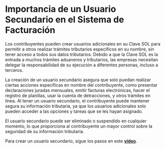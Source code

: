 # Importancia de un Usuario Secundario en el Sistema de Facturación


Los contribuyentes pueden crear usuarios adicionales en su Clave SOL para permitir a otros realizar trámites tributarios específicos en su nombre, sin tener acceso a todos sus datos tributarios. Debido a que la Clave SOL es la entrada a muchos trámites aduaneros y tributarios, las empresas necesitan delegar la responsabilidad de su ejecución a diferentes personas, incluso a terceros.

La creación de un usuario secundario asegura que solo puedan realizar ciertas acciones específicas en nombre del contribuyente, como presentar declaraciones juradas mensuales, emitir facturas electrónicas, hacer el registro de planillas, usar la cuenta de detracciones, y otros trámites en línea. Al tener un usuario secundario, el contribuyente puede mantener segura su información tributaria, ya que los usuarios adicionales solo pueden acceder a las opciones y tareas que se les hayan asignado.

El usuario secundario puede ser eliminado o suspendido en cualquier momento, lo que proporciona al contribuyente un mayor control sobre la seguridad de su información tributaria.

Para crear un usuario secundario, sigue los pasos en este **[vídeo](https://www.youtube.com/watch?v=PZ028aDpR3A&t=2s)**.
